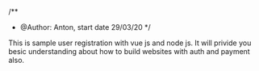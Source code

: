 /**
 * @Author: Anton, start date 29/03/20
 */

This is sample user registration with vue js and node js.  It will privide you
besic understanding about how to build websites with auth and payment also.
